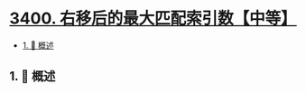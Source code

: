 # [3400. 右移后的最大匹配索引数【中等】](https://github.com/tnotesjs/TNotes.leetcode/tree/main/notes/3400.%20%E5%8F%B3%E7%A7%BB%E5%90%8E%E7%9A%84%E6%9C%80%E5%A4%A7%E5%8C%B9%E9%85%8D%E7%B4%A2%E5%BC%95%E6%95%B0%E3%80%90%E4%B8%AD%E7%AD%89%E3%80%91)

<!-- region:toc -->

- [1. 📝 概述](#1--概述)

<!-- endregion:toc -->

## 1. 📝 概述
